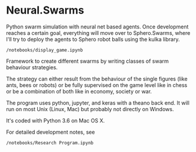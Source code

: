 # Neural.Swarms
Python swarm simulation with neural net based agents. Once development reaches a certain goal, everything will move over to Sphero.Swarms, where I'll try to deploy the agents to Sphero robot balls using the kulka library.

```
/notebooks/display_game.ipynb
```

Framework to create different swarms by writing classes of swarm behaviour strategies.

The strategy can either result from the behaviour of the single figures (like ants, bees or robots)
or be fully supervised on the game level like in chess or be a combination of both like in economy, society or war.

The program uses python, jupyter, and keras with a theano back end. It will run on most Unix (Linux, Mac) but probably not directly on Windows.

It's coded with Python 3.6 on Mac OS X.

For detailed development notes, see
```
/notebooks/Research Program.ipynb
```
